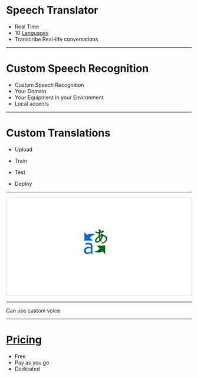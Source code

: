 # Speech Translator

* Real Time
* 10 [Languages](https://www.microsoft.com/en-us/translator/languages.aspx) 
* Transcribe Real-life conversations

---

# Custom Speech Recognition 

* Custom Speech Recognition
* Your Domain
* Your Equipment in your Environment
* Local accents 

___

# Custom Translations

* Upload

* Train

* Test

* Deploy 

---

![full](https://raw.githubusercontent.com/Microshak/MicroNotes/master/Images/Customization_CustomGIF.gif)

---

Can use custom voice

---

# [Pricing](https://azure.microsoft.com/en-us/pricing/details/cognitive-services/translator-speech-api/)

* Free
* Pay as you go
* Dedicated